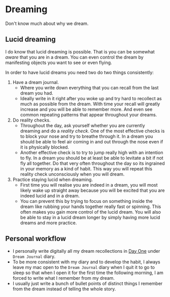 # Dreaming
Don't know much about why we dream.

## Lucid dreaming
I do know that lucid dreaming is possible. That is you can be somewhat *aware* that you are in a dream. You can even control the dream by manifesting objects you want to see or even flying.

In order to have lucid dreams you need two do two things consistently:

1. Have a dream journal.
	- Where you write down everything that you can recall from the last dream you had.
	- Ideally write in it right after you woke up and try hard to recollect as much as possible from the dream. With time your recall will greatly increase and you will be able to remember more. And even see common repeating patterns that appear throughout your dreams.
2. Do reality checks.
	- Throughout the day, ask yourself whether you are currently dreaming and do a *reality check*. One of the most effective checks is to block your nose and try to breathe through it. In a dream you should be able to feel air coming in and out through the nose even if it is physically blocked.
	- Another effective check is to try to jump really high with an intention to fly. In a dream you should be at least be able to levitate a bit if not fly all together. Do that very often throughout the day so its ingrained in your memory as a kind of habit. This way you will repeat this reality check unconsciously when you will dream.
3. Practice staying lucid when dreaming.
	- First time you will realise you are indeed in a dream, you will most likely wake up straight away because you will be excited that you are indeed lucid and in a dream.
	- You can prevent this by trying to focus on something inside the dream like rubbing your hands together really fast or spinning. This often makes you gain more control of the lucid dream. You will also be able to stay in a lucid dream longer by simply having more lucid dreams and more practice.

## Personal workflow
- I personally write digitally all my dream recollections in [Day One](../macOS/apps/day-one.md) under `Dream Journal` diary.
- To be more consistent with my diary and to develop the habit, I always leave my mac open to the `Dream Journal` diary when I quit it to go to sleep so that when I open it for the first time the following morning, I am forced to write what I remember from my dream.
- I usually just write a bunch of bullet points of distinct things I remember from the dream instead of telling the whole story.